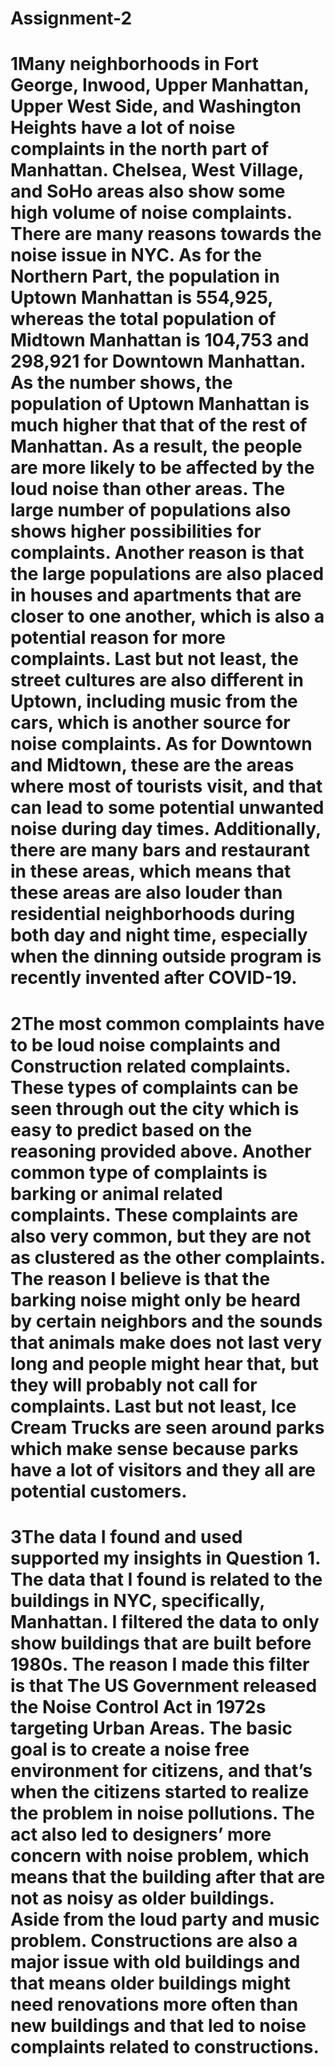# Assignment-2	
# 1Many neighborhoods in Fort George, Inwood, Upper Manhattan, Upper West Side, and Washington Heights have a lot of noise complaints in the north part of Manhattan. Chelsea, West Village, and SoHo areas also show some high volume of noise complaints. There are many reasons towards the noise issue in NYC. As for the Northern Part, the population in Uptown Manhattan is 554,925, whereas the total population of Midtown Manhattan is 104,753 and 298,921 for Downtown Manhattan. As the number shows, the population of Uptown Manhattan is much higher that that of the rest of Manhattan. As a result, the people are more likely to be affected by the loud noise than other areas. The large number of populations also shows higher possibilities for complaints. Another reason is that the large populations are also placed in houses and apartments that are closer to one another, which is also a potential reason for more complaints. Last but not least, the street cultures are also different in Uptown, including music from the cars, which is another source for noise complaints. As for Downtown and Midtown, these are the areas where most of tourists visit, and that can lead to some potential unwanted noise during day times. Additionally, there are many bars and restaurant in these areas, which means that these areas are also louder than residential neighborhoods during both day and night time, especially when the dinning outside program is recently invented after COVID-19.
# 2The most common complaints have to be loud noise complaints and Construction related complaints. These types of complaints can be seen through out the city which is easy to predict based on the reasoning provided above. Another common type of complaints is barking or animal related complaints. These complaints are also very common, but they are not as clustered as the other complaints. The reason I believe is that the barking noise might only be heard by certain neighbors and the sounds that animals make does not last very long and people might hear that, but they will probably not call for complaints. Last but not least, Ice Cream Trucks are seen around parks which make sense because parks have a lot of visitors and they all are potential customers. 
# 3The data I found and used supported my insights in Question 1. The data that I found is related to the buildings in NYC, specifically, Manhattan. I filtered the data to only show buildings that are built before 1980s. The reason I made this filter is that The US Government released the Noise Control Act in 1972s targeting Urban Areas. The basic goal is to create a noise free environment for citizens, and that’s when the citizens started to realize the problem in noise pollutions. The act also led to designers’ more concern with noise problem, which means that the building after that are not as noisy as older buildings. Aside from the loud party and music problem. Constructions are also a major issue with old buildings and that means older buildings might need renovations more often than new buildings and that led to noise complaints related to constructions. 
